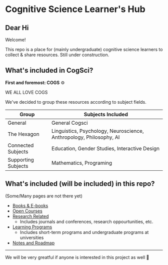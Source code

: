 # Cognitive Science Learner's Hub
## Dear Hi
Welcome!

This repo is a place for (mainly undergraduate) cognitive science learners to collect &amp; share resources. Still under construction. 

## What's included in CogSci? 

**First and foremost: COGS** ⚙️

WE ALL LOVE COGS

We've decided to group these resources according to subject fields.

|Group|Subjects Included|
|---|---|
|General|General Cogsci|
|The Hexagon|Linguistics, Psychology, Neuroscience, Anthropology, Philosophy, AI|
|Connected Subjects|Education, Gender Studies, Interactive Design|
|Supporting Subjects|Mathematics, Programing|

## What's included (will be included) in this repo? 

(Some/Many pages are not there yet)
* [Books & E-books](./BOOKS.md)
* [Open Courses](./COURSES.md)
* [Research Related](./RESEARCH.md) 
  * Includes journals and conferences, research oppourtunities, etc. 
* [Learning Programs](./PROGRAMS.md)
  * Includes short-term programs and undergraduate programs at universities
* [Notes and Roadmap](./ROUTES.md)

---
We will be very greatful if anyone is interested in this project as well 🥺
